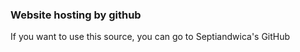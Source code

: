 ### Website hosting by github
<p>If you want to use this source, you can go to Septiandwica's GitHub</p>
